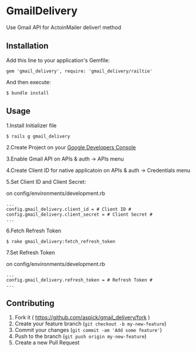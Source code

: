 # GmailDelivery

Use Gmail API for ActoinMailer deliver! method


## Installation

Add this line to your application's Gemfile:

    gem 'gmail_delivery', require: 'gmail_delivery/railtie'

And then execute:

    $ bundle install

## Usage

1.Install Initializer file
 


    $ rails g gmail_delivery

2.Create Project on your [Google Developers Console](https://console.developers.google.com/)

3.Enable Gmail API on APIs & auth -> APIs menu

4.Create Client ID for native applicatoin on APIs & auth -> Credentials menu

5.Set Client ID and Client Secret:



on config/environments/development.rb
    
    ...
    config.gmail_delivery.client_id = # Client ID #
    config.gmail_delivery.client_secret = # Client Secret #
    ...

6.Fetch Refresh Token

	$ rake gmail_delivery:fetch_refresh_token

7.Set Refresh Token

on config/environments/development.rb

	...
	config.gmail_delivery.refresh_token = # Refresh Token #
	...

## Contributing

1. Fork it ( https://github.com/aspick/gmail_delivery/fork )
2. Create your feature branch (`git checkout -b my-new-feature`)
3. Commit your changes (`git commit -am 'Add some feature'`)
4. Push to the branch (`git push origin my-new-feature`)
5. Create a new Pull Request
